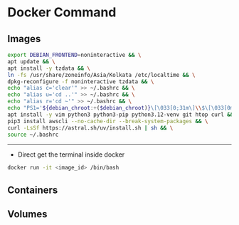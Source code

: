 # Docker Command

## Images 
```bash
export DEBIAN_FRONTEND=noninteractive && \
apt update && \
apt install -y tzdata && \
ln -fs /usr/share/zoneinfo/Asia/Kolkata /etc/localtime && \
dpkg-reconfigure -f noninteractive tzdata && \
echo "alias c='clear'" >> ~/.bashrc && \
echo "alias u='cd ..'" >> ~/.bashrc && \
echo "alias r='cd ~'" >> ~/.bashrc && \
echo "PS1='${debian_chroot:+($debian_chroot)}\[\033[0;31m\]\\$\[\033[0m\] \[\033[0;32m\]🙈\[\033[0m\] '" >> ~/.bashrc && \
apt install -y vim python3 python3-pip python3.12-venv git htop curl && \
pip3 install awscli --no-cache-dir --break-system-packages && \
curl -LsSf https://astral.sh/uv/install.sh | sh && \
source ~/.bashrc
```
---
* Direct get the terminal inside docker 
```bash
docker run -it <image_id> /bin/bash
```

## Containers



## Volumes




